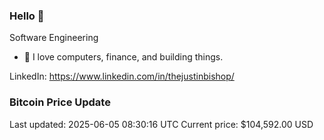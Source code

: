 ### Hello 🤙  

Software Engineering

- 🔭 I love computers, finance, and building things.
  
LinkedIn: https://www.linkedin.com/in/thejustinbishop/  













































































































































































































































































































































































































































































































































































































































































### Bitcoin Price Update
Last updated: 2025-06-05 08:30:16 UTC
Current price: $104,592.00 USD
